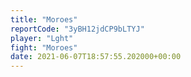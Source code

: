 ```yaml
---
title: "Moroes"
reportCode: "3yBH12jdCP9bLTYJ"
player: "Lght"
fight: "Moroes"
date: 2021-06-07T18:57:55.202000+00:00
---
```

